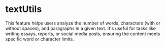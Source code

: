 # textUtils
This feature helps users analyze the number of words, characters (with or without spaces), and paragraphs in a given text. It's useful for tasks like writing essays, reports, or social media posts, ensuring the content meets specific word or character limits.
